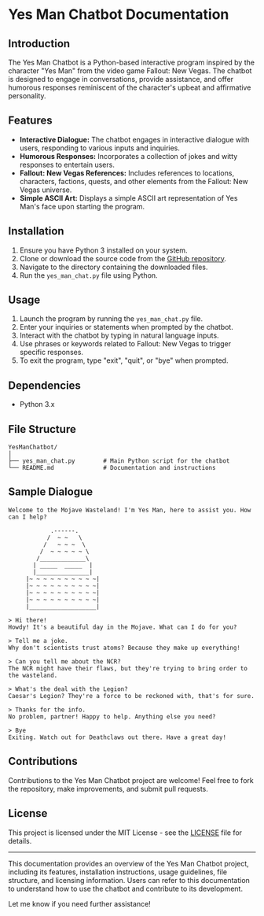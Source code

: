 # Yes Man Chatbot Documentation

## Introduction
The Yes Man Chatbot is a Python-based interactive program inspired by the character "Yes Man" from the video game Fallout: New Vegas. The chatbot is designed to engage in conversations, provide assistance, and offer humorous responses reminiscent of the character's upbeat and affirmative personality.

## Features
- **Interactive Dialogue:** The chatbot engages in interactive dialogue with users, responding to various inputs and inquiries.
- **Humorous Responses:** Incorporates a collection of jokes and witty responses to entertain users.
- **Fallout: New Vegas References:** Includes references to locations, characters, factions, quests, and other elements from the Fallout: New Vegas universe.
- **Simple ASCII Art:** Displays a simple ASCII art representation of Yes Man's face upon starting the program.

## Installation
1. Ensure you have Python 3 installed on your system.
2. Clone or download the source code from the [GitHub repository](https://github.com/YourGitHubUsername/YesManChatbot).
3. Navigate to the directory containing the downloaded files.
4. Run the `yes_man_chat.py` file using Python.

## Usage
1. Launch the program by running the `yes_man_chat.py` file.
2. Enter your inquiries or statements when prompted by the chatbot.
3. Interact with the chatbot by typing in natural language inputs.
4. Use phrases or keywords related to Fallout: New Vegas to trigger specific responses.
5. To exit the program, type "exit", "quit", or "bye" when prompted.

## Dependencies
- Python 3.x

## File Structure
```
YesManChatbot/
│
├── yes_man_chat.py        # Main Python script for the chatbot
└── README.md              # Documentation and instructions
```

## Sample Dialogue
```
Welcome to the Mojave Wasteland! I'm Yes Man, here to assist you. How can I help?
                                          
            .------.
           /  ~ ~   \
          /   ~ ~ ~  \
         /  ~ ~ ~ ~ ~ \
        /_____________\
       | _____  _____  |
       |_______________|
     |~ ~ ~ ~ ~ ~ ~ ~ ~ ~|
     |~ ~ ~ ~ ~ ~ ~ ~ ~ ~|
     |~ ~ ~ ~ ~ ~ ~ ~ ~ ~|
     |~ ~ ~ ~ ~ ~ ~ ~ ~ ~|
     |___________________|

> Hi there!
Howdy! It's a beautiful day in the Mojave. What can I do for you?

> Tell me a joke.
Why don't scientists trust atoms? Because they make up everything!

> Can you tell me about the NCR?
The NCR might have their flaws, but they're trying to bring order to the wasteland.

> What's the deal with the Legion?
Caesar's Legion? They're a force to be reckoned with, that's for sure.

> Thanks for the info.
No problem, partner! Happy to help. Anything else you need?

> Bye
Exiting. Watch out for Deathclaws out there. Have a great day!
```

## Contributions
Contributions to the Yes Man Chatbot project are welcome! Feel free to fork the repository, make improvements, and submit pull requests.

## License
This project is licensed under the MIT License - see the [LICENSE](LICENSE) file for details.

---

This documentation provides an overview of the Yes Man Chatbot project, including its features, installation instructions, usage guidelines, file structure, and licensing information. Users can refer to this documentation to understand how to use the chatbot and contribute to its development.

Let me know if you need further assistance!
